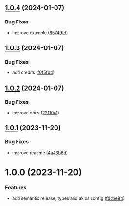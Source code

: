 ## [1.0.4](https://github.com/mariohamann/figma-export-assets/compare/v1.0.3...v1.0.4) (2024-01-07)


### Bug Fixes

* improve example ([65749fd](https://github.com/mariohamann/figma-export-assets/commit/65749fd0f13a666f99fcb38bf1a0aa3c4b705b35))

## [1.0.3](https://github.com/mariohamann/figma-export-assets/compare/v1.0.2...v1.0.3) (2024-01-07)


### Bug Fixes

* add credits ([f0f5fb4](https://github.com/mariohamann/figma-export-assets/commit/f0f5fb4059b388c1f495681ee8e5d82da064f943))

## [1.0.2](https://github.com/mariohamann/figma-export-assets/compare/v1.0.1...v1.0.2) (2024-01-07)


### Bug Fixes

* improve docs ([22110a1](https://github.com/mariohamann/figma-export-assets/commit/22110a1a3fd4644bfafbefb63fecbb0b645681a4))

## [1.0.1](https://github.com/mariohamann/figma-export-assets/compare/v1.0.0...v1.0.1) (2023-11-20)


### Bug Fixes

* improve readme ([4a43b6d](https://github.com/mariohamann/figma-export-assets/commit/4a43b6d9cddcda501e04dd1a101f7b916ff355b9))

# 1.0.0 (2023-11-20)


### Features

* add semantic release, types and axios config ([fdcbe84](https://github.com/mariohamann/figma-export-assets/commit/fdcbe84e0785ca565e7dd0999ccea96b028547b8))
